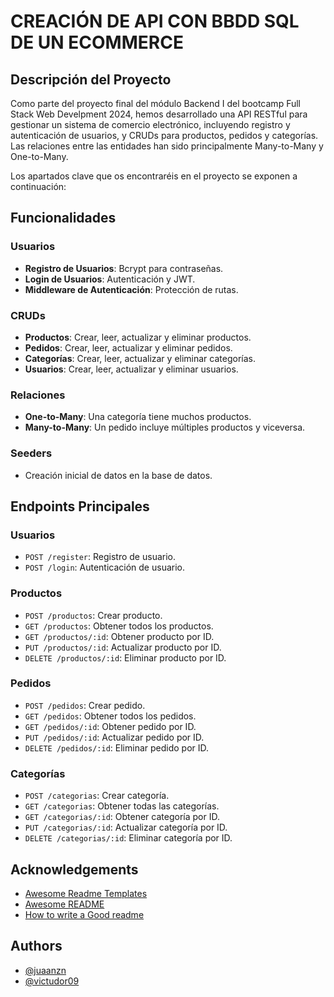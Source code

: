 
# CREACIÓN DE API CON BBDD SQL DE UN ECOMMERCE
## Descripción del Proyecto

Como parte del proyecto final del módulo Backend I del bootcamp Full Stack Web Develpment 2024, hemos desarrollado una API RESTful para gestionar un sistema de comercio electrónico, incluyendo registro y autenticación de usuarios, y CRUDs para productos, pedidos y categorías. Las relaciones entre las entidades han sido principalmente Many-to-Many y One-to-Many. 

Los apartados clave que os encontraréis en el proyecto se exponen a continuación:

## Funcionalidades

### Usuarios
- **Registro de Usuarios**: Bcrypt para contraseñas.
- **Login de Usuarios**: Autenticación y JWT.
- **Middleware de Autenticación**: Protección de rutas.

### CRUDs
- **Productos**: Crear, leer, actualizar y eliminar productos.
- **Pedidos**: Crear, leer, actualizar y eliminar pedidos.
- **Categorías**: Crear, leer, actualizar y eliminar categorías.
- **Usuarios**: Crear, leer, actualizar y eliminar usuarios.

### Relaciones
- **One-to-Many**: Una categoría tiene muchos productos.
- **Many-to-Many**: Un pedido incluye múltiples productos y viceversa.

### Seeders
- Creación inicial de datos en la base de datos.

## Endpoints Principales

### Usuarios
- `POST /register`: Registro de usuario.
- `POST /login`: Autenticación de usuario.

### Productos
- `POST /productos`: Crear producto.
- `GET /productos`: Obtener todos los productos.
- `GET /productos/:id`: Obtener producto por ID.
- `PUT /productos/:id`: Actualizar producto por ID.
- `DELETE /productos/:id`: Eliminar producto por ID.

### Pedidos
- `POST /pedidos`: Crear pedido.
- `GET /pedidos`: Obtener todos los pedidos.
- `GET /pedidos/:id`: Obtener pedido por ID.
- `PUT /pedidos/:id`: Actualizar pedido por ID.
- `DELETE /pedidos/:id`: Eliminar pedido por ID.

### Categorías
- `POST /categorias`: Crear categoría.
- `GET /categorias`: Obtener todas las categorías.
- `GET /categorias/:id`: Obtener categoría por ID.
- `PUT /categorias/:id`: Actualizar categoría por ID.
- `DELETE /categorias/:id`: Eliminar categoría por ID.



## Acknowledgements

 - [Awesome Readme Templates](https://awesomeopensource.com/project/elangosundar/awesome-README-templates)
 - [Awesome README](https://github.com/matiassingers/awesome-readme)
 - [How to write a Good readme](https://bulldogjob.com/news/449-how-to-write-a-good-readme-for-your-github-project)


## Authors

- [@juaanzn](https://www.github.com/juaanzn)
- [@victudor09](https://www.github.com/victudor09)

